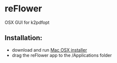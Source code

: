 reFlower
========

OSX GUI for k2pdfopt


Installation:
-----

* download and run [Mac OSX installer](http://dl.dropbox.com/u/26899933/reFlowerInstaller.dmg)
* drag the reFlower app to the /Applications folder